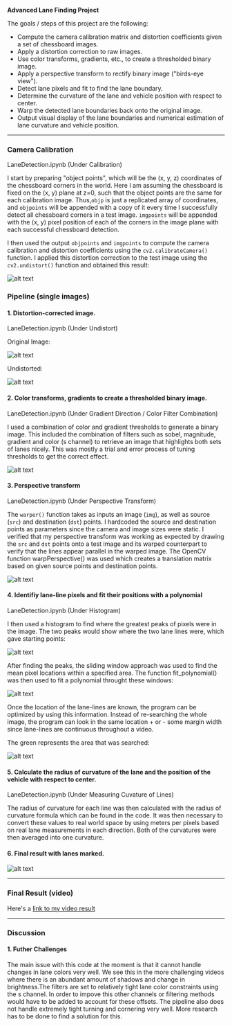 **Advanced Lane Finding Project**

The goals / steps of this project are the following:

* Compute the camera calibration matrix and distortion coefficients given a set of chessboard images.
* Apply a distortion correction to raw images.
* Use color transforms, gradients, etc., to create a thresholded binary image.
* Apply a perspective transform to rectify binary image ("birds-eye view").
* Detect lane pixels and fit to find the lane boundary.
* Determine the curvature of the lane and vehicle position with respect to center.
* Warp the detected lane boundaries back onto the original image.
* Output visual display of the lane boundaries and numerical estimation of lane curvature and vehicle position.

[//]: # (Image References)

[image1]: ./output_images/calibration1.png "Calibration"
[image2]: ./output_images/original2.png "Original"
[image3]: ./output_images/undistorted3.png "Undistorted"
[image4]: ./output_images/combined_grad_color10.png "Combined Binary Filter"
[image5]: ./output_images/perspective11.png "Perspective Transform"
[image6]: ./output_images/histogram12.png "Histogram"
[image7]: ./output_images/sliding_window13.png "Sliding Window"
[image8]: ./output_images/margins14.png "Margin Search"
[image9]: ./output_images/metrics16.png "Pipeline Result"
[video1]: ./project_video.mp4 "Video Result"


---

### Camera Calibration

LaneDetection.ipynb (Under Calibration)

I start by preparing "object points", which will be the (x, y, z) coordinates of the 
chessboard corners in the world. Here I am assuming the chessboard is fixed on the (x, y) 
plane at z=0, such that the object points are the same for each calibration image. 
Thus,`objp` is just a replicated array of coordinates, and `objpoints` will be appended 
with a copy of it every time I successfully detect all chessboard corners in a test image. 
`imgpoints` will be appended with the (x, y) pixel position of each of the corners in the 
image plane with each successful chessboard detection.  

I then used the output `objpoints` and `imgpoints` to compute the camera calibration and 
distortion coefficients using the `cv2.calibrateCamera()` function.  I applied this distortion 
correction to the test image using the `cv2.undistort()` function and obtained this result: 

![alt text][image1]

### Pipeline (single images)

#### 1. Distortion-corrected image.

LaneDetection.ipynb (Under Undistort)

Original Image:

![alt text][image2]

Undistorted:

![alt text][image3]

#### 2. Color transforms, gradients to create a thresholded binary image. 

LaneDetection.ipynb (Under Gradient Direction / Color Filter Combination)

I used a combination of color and gradient thresholds to generate a binary image. This included the 
combination of filters such as sobel, magnitude, gradient and color (s channel) to retrieve an
image that highlights both sets of lanes nicely. This was mostly a trial and error process 
of tuning thresholds to get the correct effect.

![alt text][image4]

#### 3. Perspective transform

LaneDetection.ipynb (Under Perspective Transform)

The `warper()` function takes as inputs an image (`img`), as well as source (`src`) and 
destination (`dst`) points.  I hardcoded the source and destination points as parameters 
since the camera and image sizes were static. I verified that my perspective transform was 
working as expected by drawing the `src` and `dst` points onto a test image and its warped 
counterpart to verify that the lines appear parallel in the warped image. The OpenCV function
warpPerspective() was used which creates a translation matrix based on given source points and
destination points.  

![alt text][image5]

#### 4. Identifiy lane-line pixels and fit their positions with a polynomial

LaneDetection.ipynb (Under Histogram)

I then used a histogram to find where the greatest peaks of pixels were in the image. 
The two peaks would show where the two lane lines were, which gave starting points:

![alt text][image6]

After finding the peaks, the sliding window approach was used to find the mean
pixel locations within a specified area. The function fit_polynomial() was then used 
to fit a polynomial throught these windows:

![alt text][image7]

Once the location of the lane-lines are known, the program can be optimized 
by using this information. Instead of re-searching the whole image, the program 
can look in the same location + or - some margin width since lane-lines are
continuous throughout a video.

The green represents the area that was searched:

![alt text][image8]


#### 5. Calculate the radius of curvature of the lane and the position of the vehicle with respect to center.

LaneDetection.ipynb (Under Measuring Cuvature of Lines)

The radius of curvature for each line was then calculated with the radius of 
curvature formula which can be found in the code. It was then necessary to convert 
these values to real world space by using meters per pixels based on real lane
measurements in each direction. Both of the curvatures were then averaged into 
one curvature.


#### 6. Final result with lanes marked.


![alt text][image9]

---

### Final Result (video)

Here's a [link to my video result](./output_video.mp4)

---

### Discussion

#### 1. Futher Challenges

The main issue with this code at the moment is that it cannot handle changes in lane
colors very well. We see this in the more challenging videos where there is an abundant
amount of shadows and change in brightness.The filters are set to relatively tight lane 
color constraints using the s channel. In order to impove this other channels or filtering
methods would have to be added to account for these offsets. The pipeline also does not 
handle extremely tight turning and cornering very well. More research has to be done to 
find a solution for this.
